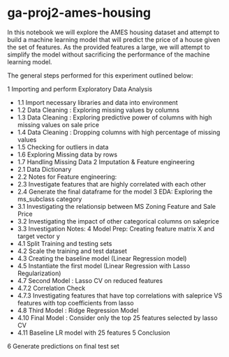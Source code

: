 # ga-proj2-ames-housing

In this notebook we will explore the AMES housing dataset and attempt to build a machine learning model that will predict the price of a house given the set of features. As the provided features a large, we will attempt to simplify the model without sacrificing the performance of the machine learning model.

The general steps performed for this experiment outlined below:

1  Importing and perform Exploratory Data Analysis
  - 1.1  Import necessary libraries and data into environment
  - 1.2  Data Cleaning : Exploring missing values by columns
  - 1.3  Data Cleaning : Exploring predictive power of columns with high missing values on sale price
  - 1.4  Data Cleaning : Dropping columns with high percentage of missing values
  - 1.5  Checking for outliers in data
  - 1.6  Exploring Missing data by rows
  - 1.7  Handling Missing Data
2  Imputation & Feature engineering
  - 2.1  Data Dictionary
  - 2.2  Notes for Feature engineering:
  - 2.3  Investigate features that are highly correlated with each other
  - 2.4  Generate the final dataframe for the model
3  EDA: Exploring the ms_subclass category
  - 3.1  Investigating the relationsip between MS Zoning Feature and Sale Price
  - 3.2  Investigating the impact of other categorical columns on saleprice
  - 3.3  Investigation Notes:
4  Model Prep: Creating feature matrix X and target vector y
  - 4.1  Split Training and testing sets
  - 4.2  Scale the training and test dataset
  - 4.3  Creating the baseline model (Linear Regression model)
  - 4.5  Instantiate the first model (Linear Regression with Lasso Regularization)
  - 4.7  Second Model : Lasso CV on reduced features
  - 4.7.2  Correlation Check
  - 4.7.3  Investigating features that have top correlations with saleprice VS features with top coefficients from lasso
  - 4.8  Third Model : Ridge Regression Model
  - 4.10  Final Model : Consider only the top 25 features selected by lasso CV
  - 4.11  Baseline LR model with 25 features
5  Conclusion

6  Generate predictions on final test set

